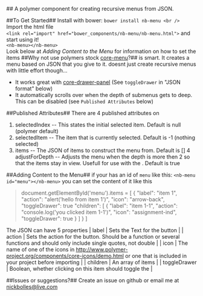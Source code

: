 #<NB-Menu>#
A polymer component for creating recursive menus from JSON.

##To Get Started##
Install with bower:
`bower install nb-menu
<br />`
Import the html file
<br />
`<link rel="import" href="bower_components/nb-menu/nb-menu.html">`
and start using it!
<br />
`<nb-menu></nb-menu>`
<br />
Look below at *Adding Content to the Menu* for information on how to set the items
##Why not use polymers stock [core-menu](https://www.polymer-project.org/docs/elements/core-elements.html#core-menu)?##
<nb-menu> is smart.
It creates a menu based on JSON that you give to it.
<nb-menu> doesnt just create recursive menus with little effort though...
- It works great with [core-drawer-panel](https://www.polymer-project.org/docs/elements/core-elements.html#core-drawer-panel) (See `toggleDrawer` in "JSON format" below)
- It automatically scrolls over when the depth of submenus gets to deep. This can be disabled (see `Published Attributes` below)

##Published Attributes##
There are 4 published attributes on <nb-menu>
1. selectedIndex -- This states the initial selected item. Default is null (polymer default)
2. selectedItem -- The item that is currently selected. Default is -1 (nothing selected)
3. items -- The JSON of items to construct the menu from. Default is []
4  adjustForDepth -- Adjusts the menu when the depth is more then 2 so that the items stay in view. Usefull for use with the <core-drawer-panel>. Default is true

##Adding Content to the Menu##
if your <nb-menu> has an id of `menu` like this:
`<nb-menu id="menu"></nb-menu>`
you can set the content of it like this
>document.getElementById('menu').items = [
>                                           {
>                                               "label": "item 1",
>                                               "action": "alert('hello from item 1')",
>                                                "icon": "arrow-back",
>						 "toggleDrawer": true
>                                                "children": [
>                                                   {
>                                                       "label": "item 1-1",
>                                                       "action": "console.log('you clicked item 1-1')",
>                                                       "icon": "assignment-ind",
>							"toggleDrawer": true
>                                                   }
>                                                ]
>                                           }
>                                       ]

The JSON can have 5 properties
| label | Sets the Text for the button |
| action | Sets the action for the button. Should be a function or several functions and should only include single quotes, not double |
| icon | The name of one of the icons in http://www.polymer-project.org/components/core-icons/demo.html or one that is included in your project before importing <nb-menu> |
| children | An array of items |
| toggleDrawer | Boolean, whether clicking on this item should toggle the <core-drawer-panel> |


##Issues or suggestions?##
Create an issue on github or email me at nickbolles@live.com